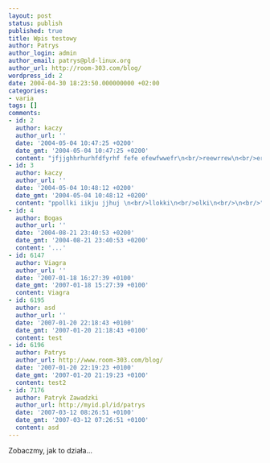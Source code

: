 ```yaml
---
layout: post
status: publish
published: true
title: Wpis testowy
author: Patrys
author_login: admin
author_email: patrys@pld-linux.org
author_url: http://room-303.com/blog/
wordpress_id: 2
date: 2004-04-30 18:23:50.000000000 +02:00
categories:
- varia
tags: []
comments:
- id: 2
  author: kaczy
  author_url: ''
  date: '2004-05-04 10:47:25 +0200'
  date_gmt: '2004-05-04 10:47:25 +0200'
  content: "jfjjghhrhurhfdfyrhf fefe efewfwwefr\n<br/>reewrrew\n<br/>erwe "
- id: 3
  author: kaczy
  author_url: ''
  date: '2004-05-04 10:48:12 +0200'
  date_gmt: '2004-05-04 10:48:12 +0200'
  content: "ppollki iikju jjhuj \n<br/>llokki\n<br/>olki\n<br/>\n<br/>"
- id: 4
  author: Bogas
  author_url: ''
  date: '2004-08-21 23:40:53 +0200'
  date_gmt: '2004-08-21 23:40:53 +0200'
  content: '...'
- id: 6147
  author: Viagra
  author_url: ''
  date: '2007-01-18 16:27:39 +0100'
  date_gmt: '2007-01-18 15:27:39 +0100'
  content: Viagra
- id: 6195
  author: asd
  author_url: ''
  date: '2007-01-20 22:18:43 +0100'
  date_gmt: '2007-01-20 21:18:43 +0100'
  content: test
- id: 6196
  author: Patrys
  author_url: http://www.room-303.com/blog/
  date: '2007-01-20 22:19:23 +0100'
  date_gmt: '2007-01-20 21:19:23 +0100'
  content: test2
- id: 7176
  author: Patryk Zawadzki
  author_url: http://myid.pl/id/patrys
  date: '2007-03-12 08:26:51 +0100'
  date_gmt: '2007-03-12 07:26:51 +0100'
  content: asd
---
```

Zobaczmy, jak to działa...
